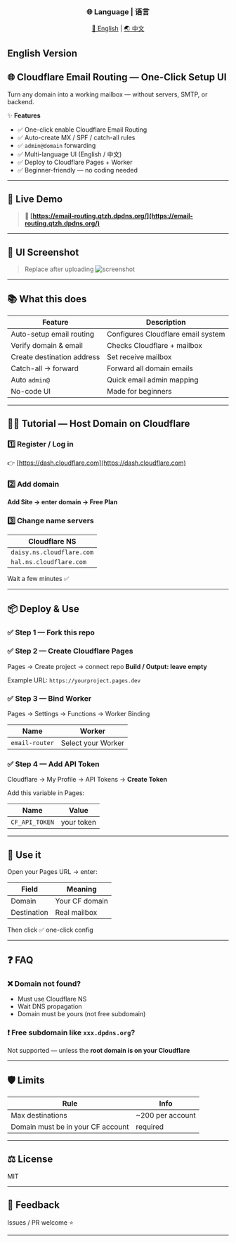 <div align="center">

### 🌐 Language | 语言

[🌟 English](README.md) | [🌏 中文](README_CN.md) 

</div>

## English Version

## 🌐 Cloudflare Email Routing — One-Click Setup UI

Turn any domain into a working mailbox — without servers, SMTP, or backend.

✨ **Features**

* ✅ One-click enable Cloudflare Email Routing
* ✅ Auto-create MX / SPF / catch-all rules
* ✅ `admin@domain` forwarding
* ✅ Multi-language UI (English / 中文)
* ✅ Deploy to Cloudflare Pages + Worker
* ✅ Beginner-friendly — no coding needed

---

## 🚀 Live Demo

> **🔗 [https://email-routing.qtzh.dpdns.org/](https://email-routing.qtzh.dpdns.org/)**

---

## 📸 UI Screenshot

> Replace after uploading
> ![screenshot](assets/demo.png)

---

## 📚 What this does

| Feature                    | Description                        |
| -------------------------- | ---------------------------------- |
| Auto-setup email routing   | Configures Cloudflare email system |
| Verify domain & email      | Checks Cloudflare + mailbox        |
| Create destination address | Set receive mailbox                |
| Catch-all → forward        | Forward all domain emails          |
| Auto `admin@`              | Quick email admin mapping          |
| No-code UI                 | Made for beginners                 |

---

## 🧑‍🏫 Tutorial — Host Domain on Cloudflare

### 1️⃣ Register / Log in

👉 [https://dash.cloudflare.com](https://dash.cloudflare.com)

### 2️⃣ Add domain

**Add Site → enter domain → Free Plan**

### 3️⃣ Change name servers

| Cloudflare NS             |
| ------------------------- |
| `daisy.ns.cloudflare.com` |
| `hal.ns.cloudflare.com`   |

Wait a few minutes ✅

---

## 📦 Deploy & Use

### ✅ Step 1 — Fork this repo

### ✅ Step 2 — Create Cloudflare Pages

Pages → Create project → connect repo
**Build / Output: leave empty**

Example URL: `https://yourproject.pages.dev`

### ✅ Step 3 — Bind Worker

Pages → Settings → Functions → Worker Binding

| Name           | Worker             |
| -------------- | ------------------ |
| `email-router` | Select your Worker |

### ✅ Step 4 — Add API Token

Cloudflare → My Profile → API Tokens → **Create Token**

Add this variable in Pages:

| Name           | Value      |
| -------------- | ---------- |
| `CF_API_TOKEN` | your token |

---

## 🎯 Use it

Open your Pages URL → enter:

| Field       | Meaning        |
| ----------- | -------------- |
| Domain      | Your CF domain |
| Destination | Real mailbox   |

Then click ✅ one-click config

---

## ❓ FAQ

### ❌ Domain not found?

* Must use Cloudflare NS
* Wait DNS propagation
* Domain must be yours (not free subdomain)

### ❗ Free subdomain like `xxx.dpdns.org`?

Not supported — unless the **root domain is on your Cloudflare**

---

## 🛡️ Limits

| Rule                              | Info             |
| --------------------------------- | ---------------- |
| Max destinations                  | ~200 per account |
| Domain must be in your CF account | required         |

---

## ⚖️ License

MIT

---

## 💬 Feedback

Issues / PR welcome ⭐

---
